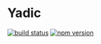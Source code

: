 # Yadic

[![build status](https://circleci.com/gh/deckchair-technicians/ts-yadic.svg?style=shield&circle-token=4c1dca1339ec95af57915dfc0db864c3ff5a0ab8)](https://circleci.com/gh/deckchair-technicians/ts-yadic)
[![npm version](https://badge.fury.io/js/%40deckchair-technicians%2Fts-yadic.svg)](https://badge.fury.io/js/%40deckchair-technicians%2Fts-yadic)
